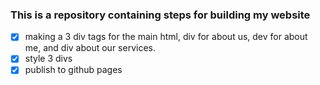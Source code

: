 ### This is a repository containing steps for building my website

- [x] making a 3 div tags for the main html, div for about us, dev for about me, and div about our services.
- [x] style 3 divs 
- [x] publish to github pages
